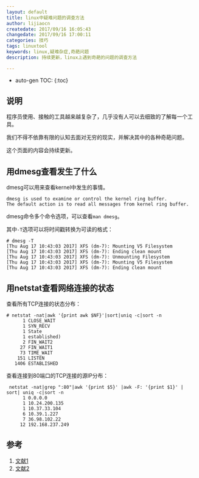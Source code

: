 ```yaml
---
layout: default
title: linux中疑难问题的调查方法
author: lijiaocn
createdate: 2017/09/16 16:05:43
changedate: 2017/09/16 17:00:11
categories: 技巧
tags: linuxtool
keywords: linux,疑难杂症,奇葩问题
description: 持续更新，linux上遇到奇葩的问题的调查方法

---
```


* auto-gen TOC:
{:toc}

## 说明

程序员使用、接触的工具越来越复杂了，几乎没有人可以去细致的了解每一个工具。

我们不得不依靠有限的认知去面对无穷的现实，并解决其中的各种奇葩问题。

这个页面的内容会持续更新。

## 用dmesg查看发生了什么

dmesg可以用来查看kernel中发生的事情。

	dmesg is used to examine or control the kernel ring buffer.
	The default action is to read all messages from kernel ring buffer.

dmesg命令多个命令选项，可以查看`man dmesg`。

其中`-T`选项可以将时间戳转换为可读的格式：

	# dmesg -T
	[Thu Aug 17 10:43:03 2017] XFS (dm-7): Mounting V5 Filesystem
	[Thu Aug 17 10:43:03 2017] XFS (dm-7): Ending clean mount
	[Thu Aug 17 10:43:03 2017] XFS (dm-7): Unmounting Filesystem
	[Thu Aug 17 10:43:03 2017] XFS (dm-7): Mounting V5 Filesystem
	[Thu Aug 17 10:43:03 2017] XFS (dm-7): Ending clean mount

## 用netstat查看网络连接的状态

查看所有TCP连接的状态分布：

	# netstat -nat|awk '{print awk $NF}'|sort|uniq -c|sort -n
	      1 CLOSE_WAIT
	      1 SYN_RECV
	      1 State
	      1 established)
	      2 FIN_WAIT2
	     27 FIN_WAIT1
	     73 TIME_WAIT
	    151 LISTEN
	   1406 ESTABLISHED

查看连接到80端口的TCP连接的源IP分布：

	 netstat -nat|grep ":80"|awk '{print $5}' |awk -F: '{print $1}' | sort| uniq -c|sort -n
	      1 0.0.0.0
	      1 10.24.200.135
	      1 10.37.33.104
	      6 10.39.1.227
	      7 36.98.102.22
	     12 192.168.237.249

## 参考

1. [文献1][1]
2. [文献2][2]

[1]: 1.com  "文献1" 
[2]: 2.com  "文献1" 
